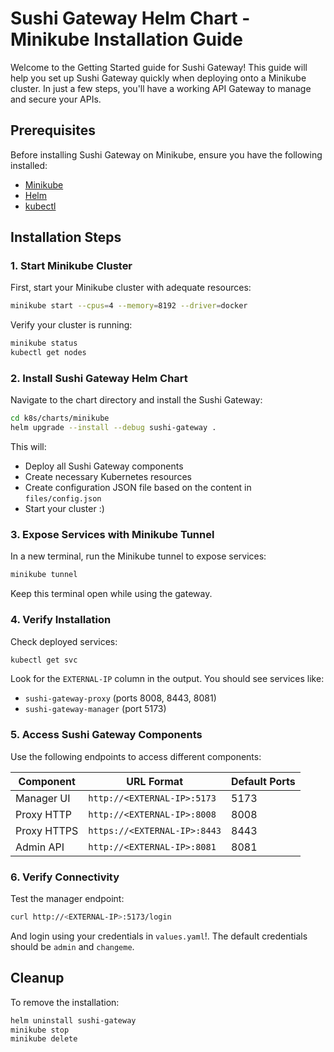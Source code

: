 # Sushi Gateway Helm Chart - Minikube Installation Guide

Welcome to the Getting Started guide for Sushi Gateway! This guide will help you set up Sushi Gateway quickly when deploying onto a Minikube cluster. In just a few steps, you'll have a working API Gateway to manage and secure your APIs.

## Prerequisites

Before installing Sushi Gateway on Minikube, ensure you have the following installed:

- [Minikube](https://minikube.sigs.k8s.io/docs/start/)
- [Helm](https://helm.sh/docs/intro/install/)
- [kubectl](https://kubernetes.io/docs/tasks/tools/)

## Installation Steps

### 1. Start Minikube Cluster

First, start your Minikube cluster with adequate resources:

```bash
minikube start --cpus=4 --memory=8192 --driver=docker
```

Verify your cluster is running:

```bash
minikube status
kubectl get nodes
```

### 2. Install Sushi Gateway Helm Chart

Navigate to the chart directory and install the Sushi Gateway:

```bash
cd k8s/charts/minikube
helm upgrade --install --debug sushi-gateway .
```

This will:

- Deploy all Sushi Gateway components
- Create necessary Kubernetes resources
- Create configuration JSON file based on the content in `files/config.json`
- Start your cluster :)

### 3. Expose Services with Minikube Tunnel

In a new terminal, run the Minikube tunnel to expose services:

```bash
minikube tunnel
```

Keep this terminal open while using the gateway.

### 4. Verify Installation

Check deployed services:

```bash
kubectl get svc
```

Look for the `EXTERNAL-IP` column in the output. You should see services like:

- `sushi-gateway-proxy` (ports 8008, 8443, 8081)
- `sushi-gateway-manager` (port 5173)

### 5. Access Sushi Gateway Components

Use the following endpoints to access different components:

| Component   | URL Format                   | Default Ports |
| ----------- | ---------------------------- | ------------- |
| Manager UI  | `http://<EXTERNAL-IP>:5173`  | 5173          |
| Proxy HTTP  | `http://<EXTERNAL-IP>:8008`  | 8008          |
| Proxy HTTPS | `https://<EXTERNAL-IP>:8443` | 8443          |
| Admin API   | `http://<EXTERNAL-IP>:8081`  | 8081          |

### 6. Verify Connectivity

Test the manager endpoint:

```bash
curl http://<EXTERNAL-IP>:5173/login
```

And login using your credentials in `values.yaml`!. The default credentials should be `admin` and `changeme`.

## Cleanup

To remove the installation:

```bash
helm uninstall sushi-gateway
minikube stop
minikube delete
```
